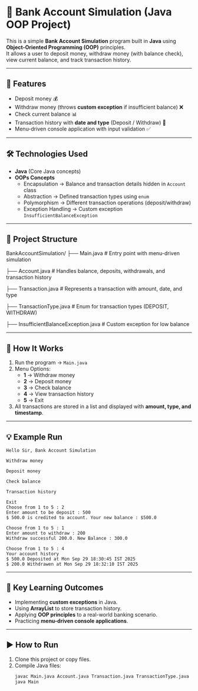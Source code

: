 # 🏦 Bank Account Simulation (Java OOP Project)

This is a simple **Bank Account Simulation** program built in **Java** using **Object-Oriented Programming (OOP)** principles.  
It allows a user to deposit money, withdraw money (with balance check), view current balance, and track transaction history.  

---

## 🚀 Features
- Deposit money 💰  
- Withdraw money (throws **custom exception** if insufficient balance) ❌  
- Check current balance 📊  
- Transaction history with **date and type** (Deposit / Withdraw) 📜  
- Menu-driven console application with input validation ✅  

---

## 🛠️ Technologies Used
- **Java** (Core Java concepts)  
- **OOPs Concepts**
  - Encapsulation → Balance and transaction details hidden in `Account` class  
  - Abstraction → Defined transaction types using `enum`  
  - Polymorphism → Different transaction operations (deposit/withdraw)  
  - Exception Handling → Custom exception `InsufficientBalanceException`  

---

## 📂 Project Structure
BankAccountSimulation/
  ├── Main.java # Entry point with menu-driven simulation
  
  ├── Account.java # Handles balance, deposits, withdrawals, and transaction history
  
  ├── Transaction.java # Represents a transaction with amount, date, and type
  
  ├── TransactionType.java # Enum for transaction types (DEPOSIT, WITHDRAW)
  
  ├── InsufficientBalanceException.java # Custom exception for low balance


---

## 📖 How It Works
1. Run the program → `Main.java`  
2. Menu Options:  
   - **1** → Withdraw money  
   - **2** → Deposit money  
   - **3** → Check balance  
   - **4** → View transaction history  
   - **5** → Exit  
3. All transactions are stored in a list and displayed with **amount, type, and timestamp**.  

---

## 💡 Example Run
```
Hello Sir, Bank Account Simulation

Withdraw money

Deposit money

Check balance

Transaction history

Exit
Choose from 1 to 5 : 2
Enter amount to be deposit : 500
$ 500.0 is credited to account. Your new balance : $500.0

Choose from 1 to 5 : 1
Enter amount to withdraw : 200
Withdraw successful 200.0. New Balance : 300.0

Choose from 1 to 5 : 4
Your account history
$ 500.0 Deposited at Mon Sep 29 18:30:45 IST 2025
$ 200.0 Withdrawen at Mon Sep 29 18:32:10 IST 2025

```


---

## 📌 Key Learning Outcomes
- Implementing **custom exceptions** in Java.  
- Using **ArrayList** to store transaction history.  
- Applying **OOP principles** to a real-world banking scenario.  
- Practicing **menu-driven console applications**.  

---

## ▶️ How to Run
1. Clone this project or copy files.  
2. Compile Java files:  
   ```bash
   javac Main.java Account.java Transaction.java TransactionType.java InsufficientBalanceException.java
   java Main
   ```



